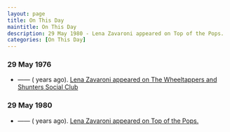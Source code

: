 ```yaml
---
layout: page
title: On This Day
maintitle: On This Day
description: 29 May 1980 - Lena Zavaroni appeared on Top of the Pops.
categories: [On This Day]
---
```


### 29 May 1976
* —— (<span id="age1"></span> years ago). [Lena Zavaroni appeared on The Wheeltappers and Shunters Social Club](/london%20weekend%20television/1976/05/29/the-wheeltappers-and-shunters-social-club.html)

### 29 May 1980
* —— (<span id="age1"></span> years ago). [Lena Zavaroni appeared on Top of the Pops.](/bbc%20one/totp/1980/05/29/totp.html)

<!-- Script for calculating number of years ago -->
<script>
var dob = '19760529';
var year = Number(dob.substr(0, 4));
var month = Number(dob.substr(4, 2)) - 1;
var day = Number(dob.substr(6, 2));
var today = new Date();
var age1 = today.getFullYear() - year;
if (today.getMonth() < month || (today.getMonth() == month && today.getDate() < day)) {
age1--;
}
document.getElementById("age1").innerHTML=age1;

var dob = '19800529';
var year = Number(dob.substr(0, 4));
var month = Number(dob.substr(4, 2)) - 1;
var day = Number(dob.substr(6, 2));
var today = new Date();
var age2 = today.getFullYear() - year;
if (today.getMonth() < month || (today.getMonth() == month && today.getDate() < day)) {
age2--;
}
document.getElementById("age2").innerHTML=age2;
</script>

